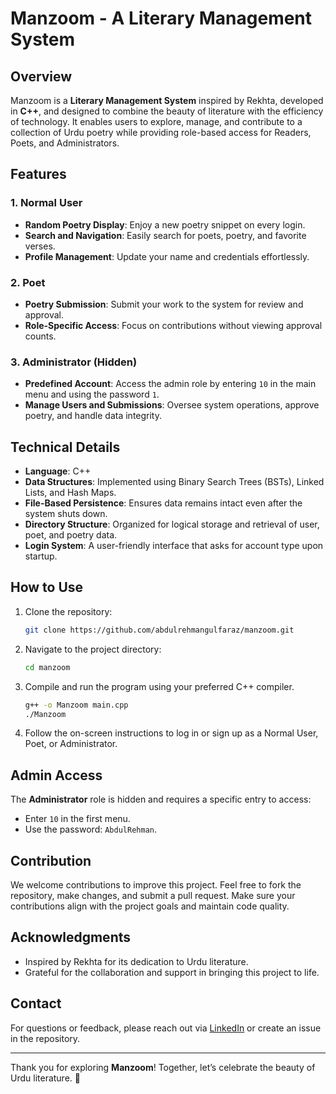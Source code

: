 # Manzoom - A Literary Management System

## Overview
Manzoom is a **Literary Management System** inspired by Rekhta, developed in **C++**, and designed to combine the beauty of literature with the efficiency of technology. It enables users to explore, manage, and contribute to a collection of Urdu poetry while providing role-based access for Readers, Poets, and Administrators.

## Features
### 1. Normal User
- **Random Poetry Display**: Enjoy a new poetry snippet on every login.
- **Search and Navigation**: Easily search for poets, poetry, and favorite verses.
- **Profile Management**: Update your name and credentials effortlessly.

### 2. Poet
- **Poetry Submission**: Submit your work to the system for review and approval.
- **Role-Specific Access**: Focus on contributions without viewing approval counts.

### 3. Administrator (Hidden)
- **Predefined Account**: Access the admin role by entering `10` in the main menu and using the password `1`.
- **Manage Users and Submissions**: Oversee system operations, approve poetry, and handle data integrity.

## Technical Details
- **Language**: C++
- **Data Structures**: Implemented using Binary Search Trees (BSTs), Linked Lists, and Hash Maps.
- **File-Based Persistence**: Ensures data remains intact even after the system shuts down.
- **Directory Structure**: Organized for logical storage and retrieval of user, poet, and poetry data.
- **Login System**: A user-friendly interface that asks for account type upon startup.

## How to Use
1. Clone the repository:
   ```bash
   git clone https://github.com/abdulrehmangulfaraz/manzoom.git
   ```
2. Navigate to the project directory:
   ```bash
   cd manzoom
   ```
3. Compile and run the program using your preferred C++ compiler.
   ```bash
   g++ -o Manzoom main.cpp
   ./Manzoom
   ```
4. Follow the on-screen instructions to log in or sign up as a Normal User, Poet, or Administrator.

## Admin Access
The **Administrator** role is hidden and requires a specific entry to access:
- Enter `10` in the first menu.
- Use the password: `AbdulRehman`.

## Contribution
We welcome contributions to improve this project. Feel free to fork the repository, make changes, and submit a pull request. Make sure your contributions align with the project goals and maintain code quality.

## Acknowledgments
- Inspired by Rekhta for its dedication to Urdu literature.
- Grateful for the collaboration and support in bringing this project to life.

## Contact
For questions or feedback, please reach out via [LinkedIn](https://www.linkedin.com/in/abdulrehman-gulfaraz) or create an issue in the repository.

---
Thank you for exploring **Manzoom**! Together, let’s celebrate the beauty of Urdu literature. 🥀

